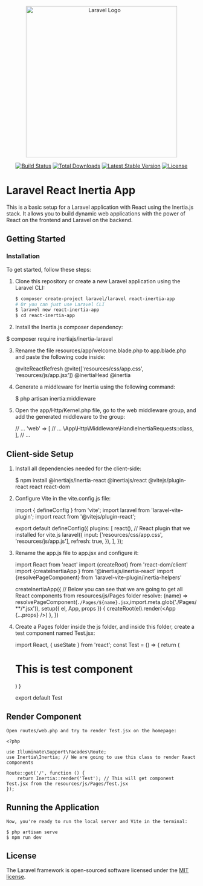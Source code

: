 <p align="center"><a href="https://laravel.com" target="_blank"><img src="https://raw.githubusercontent.com/laravel/art/master/logo-lockup/5%20SVG/2%20CMYK/1%20Full%20Color/laravel-logolockup-cmyk-red.svg" width="400" alt="Laravel Logo"></a></p>

<p align="center">
<a href="https://github.com/laravel/framework/actions"><img src="https://github.com/laravel/framework/workflows/tests/badge.svg" alt="Build Status"></a>
<a href="https://packagist.org/packages/laravel/framework"><img src="https://img.shields.io/packagist/dt/laravel/framework" alt="Total Downloads"></a>
<a href="https://packagist.org/packages/laravel/framework"><img src="https://img.shields.io/packagist/v/laravel/framework" alt="Latest Stable Version"></a>
<a href="https://packagist.org/packages/laravel/framework"><img src="https://img.shields.io/packagist/l/laravel/framework" alt="License"></a>
</p>

# Laravel React Inertia App

This is a basic setup for a Laravel application with React using the Inertia.js stack. It allows you to build dynamic web applications with the power of React on the frontend and Laravel on the backend.

## Getting Started

### Installation

To get started, follow these steps:

1. Clone this repository or create a new Laravel application using the Laravel CLI:

   ```bash
   $ composer create-project laravel/laravel react-inertia-app
   # Or you can just use Laravel CLI
   $ laravel new react-inertia-app
   $ cd react-inertia-app

2. Install the Inertia.js composer dependency:

  $ composer require inertiajs/inertia-laravel

3. Rename the file resources/app/welcome.blade.php to app.blade.php and paste the following code inside:

    <!DOCTYPE html>
    <html>
        <head>
            <!-- ... (other meta tags) -->
            @viteReactRefresh 
            @vite(['resources/css/app.css', 'resources/js/app.jsx'])
            <!-- As you can see, we will use vite with jsx syntax for React-->
            @inertiaHead
        </head>
        <body>
            @inertia
        </body>
    </html>

4. Generate a middleware for Inertia using the following command:

    $ php artisan inertia:middleware

5. Open the app/Http/Kernel.php file, go to the web middleware group, and add the generated middleware to the group:

    // ...
    'web' => [
        // ...
        \App\Http\Middleware\HandleInertiaRequests::class,
    ],
    // ...

## Client-side Setup

1. Install all dependencies needed for the client-side:

    $ npm install @inertiajs/inertia-react @inertiajs/react @vitejs/plugin-react react react-dom

2. Configure Vite in the vite.config.js file:

    import { defineConfig } from 'vite';
    import laravel from 'laravel-vite-plugin';
    import react from '@vitejs/plugin-react';

    export default defineConfig({
        plugins: [
            react(), // React plugin that we installed for vite.js
            laravel({
                input: ['resources/css/app.css', 'resources/js/app.js'],
                refresh: true,
            }),
        ],
    });

3.  Rename the app.js file to app.jsx and configure it:

    import React from 'react'
    import {createRoot} from 'react-dom/client'
    import {createInertiaApp } from '@inertiajs/inertia-react'
    import {resolvePageComponent} from 'laravel-vite-plugin/inertia-helpers'

    createInertiaApp({
        // Below you can see that we are going to get all React components from resources/js/Pages folder
        resolve: (name) => resolvePageComponent(`./Pages/${name}.jsx`,import.meta.glob('./Pages/**/*.jsx')),
        setup({ el, App, props }) {
            createRoot(el).render(<App {...props} />)
        },
    })

4. Create a Pages folder inside the js folder, and inside this folder, create a test component named Test.jsx:

    import React, { useState } from 'react';
    const Test = () => {
        return (
            <h1>This is test component</h1>
        )
    }

    export default Test

## Render Component

    Open routes/web.php and try to render Test.jsx on the homepage:

    <?php

    use Illuminate\Support\Facades\Route;
    use Inertia\Inertia; // We are going to use this class to render React components

    Route::get('/', function () {
        return Inertia::render('Test'); // This will get component Test.jsx from the resources/js/Pages/Test.jsx
    });

## Running the Application

    Now, you're ready to run the local server and Vite in the terminal:

    $ php artisan serve
    $ npm run dev


## License

The Laravel framework is open-sourced software licensed under the [MIT license](https://opensource.org/licenses/MIT).
